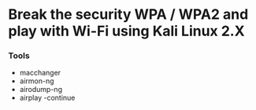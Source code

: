 # Break the security WPA / WPA2 and play with Wi-Fi using Kali Linux 2.X

### Tools
- macchanger
- airmon-ng
- airodump-ng
- airplay
-continue
